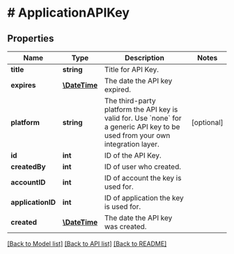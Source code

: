 # # ApplicationAPIKey

## Properties

Name | Type | Description | Notes
------------ | ------------- | ------------- | -------------
**title** | **string** | Title for API Key. | 
**expires** | [**\DateTime**](\DateTime.md) | The date the API key expired. | 
**platform** | **string** | The third-party platform the API key is valid for. Use &#x60;none&#x60; for a generic API key to be used from your own integration layer. | [optional] 
**id** | **int** | ID of the API Key. | 
**createdBy** | **int** | ID of user who created. | 
**accountID** | **int** | ID of account the key is used for. | 
**applicationID** | **int** | ID of application the key is used for. | 
**created** | [**\DateTime**](\DateTime.md) | The date the API key was created. | 

[[Back to Model list]](../../README.md#documentation-for-models) [[Back to API list]](../../README.md#documentation-for-api-endpoints) [[Back to README]](../../README.md)



